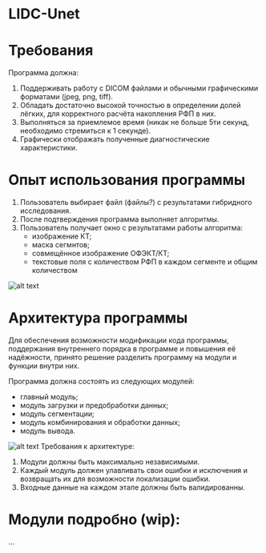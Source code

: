 # LIDC-Unet


# Требования

Программа должна:
1. Поддерживать работу с DICOM файлами и обычными графическими форматами (jpeg, png, tiff).
2. Обладать достаточно высокой точностью в определении долей лёгких, для корректного расчёта накопления РФП в них.
3. Выполняться за приемлемое время (никак не больше 5ти секунд, необходимо стремиться к 1 секунде).
4. Графически отображать полученные диагностические характеристики.

# Опыт использования программы

1. Пользователь выбирает файл (файлы?) с результатами гибридного исследования.
2. После подтверждения программа выполняет алгоритмы.
3. Пользователь получает окно с результатами работы алгоритма:
   - изображение КТ;
   - маска сегмнтов;
   - совмещённое изображение ОФЭКТ/КТ;
   - текстовые поля с количеством РФП в каждом сегменте и общим количеством

![alt text](https://github.com/themiffy/LIDC-Unet/blob/main/Frame%201.png)

# Архитектура программы

Для обеспечения возможности модификации кода программы, поддержания внутреннего порядка в программе и повышения её надёжности, принято решение разделить программу на модули и функции внутри них. 

Программа должна состоять из следующих модулей: 
  - главный модуль;
  - модуль загрузки и предобработки данных;
  - модуль сегментации;
  - модуль комбинирования и обработки данных;
  - модуль вывода.

![alt text](https://github.com/themiffy/LIDC-Unet/blob/main/Frame%202.png)
Требования к архитектуре:

   1. Модули должны быть максимально независимыми.
   2. Каждый модуль должен улавливать свои ошибки и исключения и возвращать их для возможности локализации ошибки.
   3. Входные данные на каждом этапе должны быть валидированны.

# Модули подробно (wip):

...
